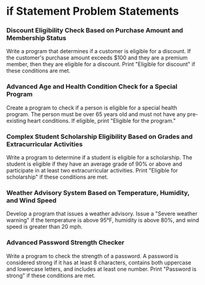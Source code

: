 # if Statement Problem Statements

### Discount Eligibility Check Based on Purchase Amount and Membership Status

Write a program that determines if a customer is eligible for a discount. If the customer's purchase amount exceeds $100 and they are a premium member, then they are eligible for a discount. Print "Eligible for discount" if these conditions are met.

### Advanced Age and Health Condition Check for a Special Program

Create a program to check if a person is eligible for a special health program. The person must be over 65 years old and must not have any pre-existing heart conditions. If eligible, print "Eligible for the program."

### Complex Student Scholarship Eligibility Based on Grades and Extracurricular Activities

Write a program to determine if a student is eligible for a scholarship. The student is eligible if they have an average grade of 90% or above and participate in at least two extracurricular activities. Print "Eligible for scholarship" if these conditions are met.

### Weather Advisory System Based on Temperature, Humidity, and Wind Speed

Develop a program that issues a weather advisory. Issue a "Severe weather warning" if the temperature is above 95°F, humidity is above 80%, and wind speed is greater than 20 mph.

### Advanced Password Strength Checker

Write a program to check the strength of a password. A password is considered strong if it has at least 8 characters, contains both uppercase and lowercase letters, and includes at least one number. Print "Password is strong" if these conditions are met.
